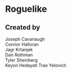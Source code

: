# Roguelike

## Created by 

Joseph Cavanaugh  
Connor Halloran  
Jagr Krtanjek  
Dan Rothman  
Tyler Sheinberg  
Keyon Hedayati
Trae Yelovich  
